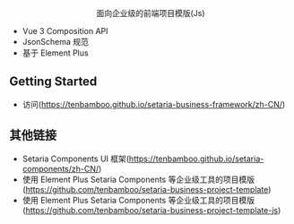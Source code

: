  <p align="center">面向企业级的前端项目模版(Js)</p>

- Vue 3 Composition API
- JsonSchema 规范
- 基于 Element Plus

## Getting Started

- 访问(https://tenbamboo.github.io/setaria-business-framework/zh-CN/)

## 其他链接

- Setaria Components UI 框架(https://tenbamboo.github.io/setaria-components/zh-CN/)
- 使用 Element Plus Setaria Components 等企业级工具的项目模版(https://github.com/tenbamboo/setaria-business-project-template)
- 使用 Element Plus Setaria Components 等企业级工具的项目模版(https://github.com/tenbamboo/setaria-business-project-template-js)
